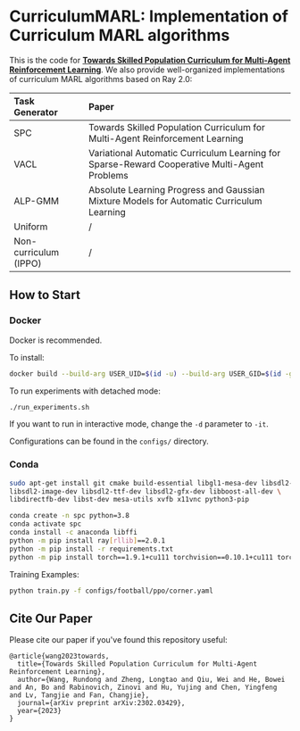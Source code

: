 # CurriculumMARL: Implementation of Curriculum MARL algorithms

This is the code for [**Towards Skilled Population Curriculum for Multi-Agent Reinforcement Learning**](https://arxiv.org/pdf/2302.03429.pdf).
We also provide well-organized implementations of curriculum MARL algorithms based on Ray 2.0:

| Task Generator        | Paper                                                                                        |
|:----------------------|:---------------------------------------------------------------------------------------------|
| SPC                   | Towards Skilled Population Curriculum for Multi-Agent Reinforcement Learning                 |
| VACL                  | Variational Automatic Curriculum Learning for Sparse-Reward Cooperative Multi-Agent Problems |
| ALP-GMM               | Absolute Learning Progress and Gaussian Mixture Models for Automatic Curriculum Learning     |
| Uniform               | /                                                                                            |
| Non-curriculum (IPPO) | /                                                                                            |

## How to Start

### Docker

Docker is recommended.

To install:
```bash
docker build --build-arg USER_UID=$(id -u) --build-arg USER_GID=$(id -g) -t spc -f Dockerfile .
```
To run experiments with detached mode:
```bash
./run_experiments.sh
```
If you want to run in interactive mode, change the `-d` parameter to `-it`.

Configurations can be found in the `configs/` directory.

### Conda

```bash
sudo apt-get install git cmake build-essential libgl1-mesa-dev libsdl2-dev \
libsdl2-image-dev libsdl2-ttf-dev libsdl2-gfx-dev libboost-all-dev \
libdirectfb-dev libst-dev mesa-utils xvfb x11vnc python3-pip

conda create -n spc python=3.8
conda activate spc
conda install -c anaconda libffi
python -m pip install ray[rllib]==2.0.1
python -m pip install -r requirements.txt
python -m pip install torch==1.9.1+cu111 torchvision==0.10.1+cu111 torchaudio==0.9.1 -f https://download.pytorch.org/whl/torch_stable.html
```

Training Examples: 
```bash
python train.py -f configs/football/ppo/corner.yaml
```

## Cite Our Paper

Please cite our paper if you've found this repository useful:

```
@article{wang2023towards,
  title={Towards Skilled Population Curriculum for Multi-Agent Reinforcement Learning},
  author={Wang, Rundong and Zheng, Longtao and Qiu, Wei and He, Bowei and An, Bo and Rabinovich, Zinovi and Hu, Yujing and Chen, Yingfeng and Lv, Tangjie and Fan, Changjie},
  journal={arXiv preprint arXiv:2302.03429},
  year={2023}
}
```
